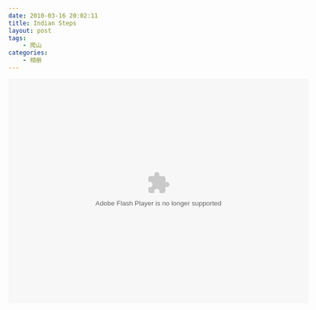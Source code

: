 ```yaml
---
date: 2010-03-16 20:02:11
title: Indian Steps
layout: post
tags:
    - 爬山
categories:
    - 相册
---
```

<object width="600" height="450"> <param name="flashvars" value="offsite=true&lang=en-us&page_show_url=%2Fphotos%2Fztpala%2Fsets%2F72157629603932822%2Fshow%2F&page_show_back_url=%2Fphotos%2Fztpala%2Fsets%2F72157629603932822%2F&set_id=72157629603932822&jump_to="></param> <param name="movie" value="http://www.flickr.com/apps/slideshow/show.swf?v=109615"></param> <param name="allowFullScreen" value="true"></param><embed type="application/x-shockwave-flash" src="http://www.flickr.com/apps/slideshow/show.swf?v=109615" allowFullScreen="true" flashvars="offsite=true&lang=en-us&page_show_url=%2Fphotos%2Fztpala%2Fsets%2F72157629603932822%2Fshow%2F&page_show_back_url=%2Fphotos%2Fztpala%2Fsets%2F72157629603932822%2F&set_id=72157629603932822&jump_to=" width="600" height="450"></embed></object>